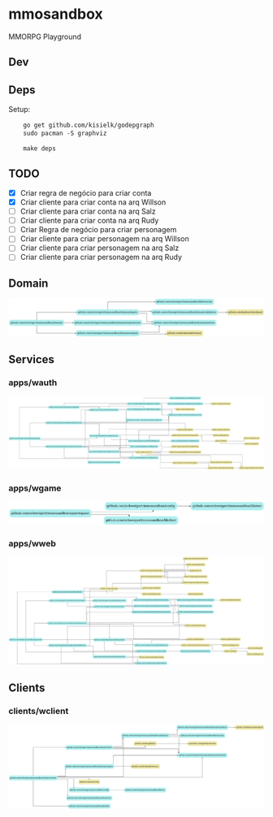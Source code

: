 # mmosandbox
MMORPG Playground

## Dev

## Deps

Setup:

```
    go get github.com/kisielk/godepgraph
    sudo pacman -S graphviz
```

```
    make deps
```

## TODO

 - [x] Criar regra de negócio para criar conta
 - [x] Criar cliente para criar conta na arq Willson
 - [ ] Criar cliente para criar conta na arq Salz
 - [ ] Criar cliente para criar conta na arq Rudy
 - [ ] Criar Regra de negócio para criar personagem
 - [ ] Criar cliente para criar personagem na arq Willson
 - [ ] Criar cliente para criar personagem na arq Salz
 - [ ] Criar cliente para criar personagem na arq Rudy

## Domain

![deps.png](domain/deps.png)

## Services

### apps/wauth

![deps.png](apps/wauth/deps.png)

### apps/wgame

![deps.png](apps/wgame/deps.png)

### apps/wweb

![deps.png](apps/wweb/deps.png)

## Clients

### clients/wclient

![deps.png](clients/wclient/deps.png)